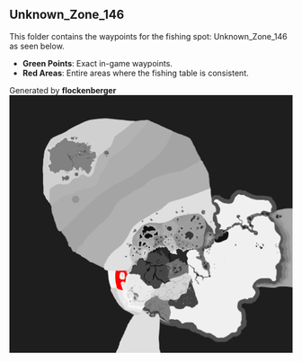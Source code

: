 ## Unknown_Zone_146
This folder contains the waypoints for the fishing spot: Unknown_Zone_146 as seen below.

- **Green Points**: Exact in-game waypoints.
- **Red Areas**: Entire areas where the fishing table is consistent.

Generated by **flockenberger**
![Unknown_Zone_146](./Preview.png?raw=true "Unknown_Zone_146")
